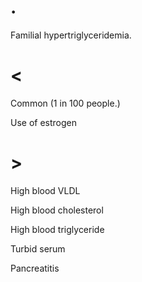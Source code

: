 # .

Familial hypertriglyceridemia.

# <

Common
(1 in 100 people.)

Use of estrogen

# >

High blood VLDL

High blood cholesterol

High blood triglyceride

Turbid serum

Pancreatitis
